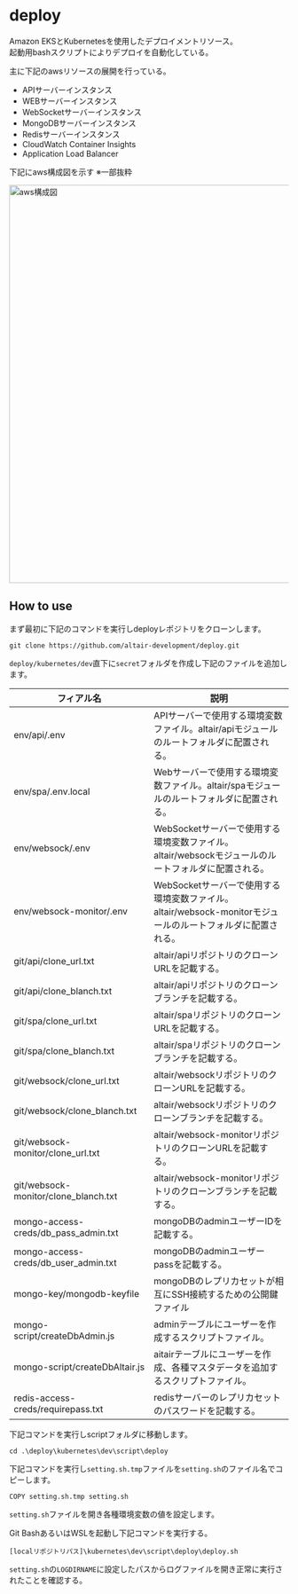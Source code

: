 # deploy
Amazon EKSとKubernetesを使用したデプロイメントリソース。  
起動用bashスクリプトによりデプロイを自動化している。

主に下記のawsリソースの展開を行っている。

- APIサーバーインスタンス
- WEBサーバーインスタンス
- WebSocketサーバーインスタンス
- MongoDBサーバーインスタンス
- Redisサーバーインスタンス
- CloudWatch Container Insights
- Application Load Balancer

下記にaws構成図を示す ※一部抜粋

<img width="718" alt="aws構成図" src="https://github.com/altair-development/altair-development/assets/140937480/da63c974-0297-4d47-a206-9d753d41b0be">

## How to use
まず最初に下記のコマンドを実行しdeployレポジトリをクローンします。
```
git clone https://github.com/altair-development/deploy.git
```

`deploy/kubernetes/dev`直下に`secret`フォルダを作成し下記のファイルを追加します。

| フィアル名  | 説明 |
| ------------- | ------------- |
| env/api/.env  | APIサーバーで使用する環境変数ファイル。altair/apiモジュールのルートフォルダに配置される。 |
| env/spa/.env.local  | Webサーバーで使用する環境変数ファイル。altair/spaモジュールのルートフォルダに配置される。 |
| env/websock/.env  | WebSocketサーバーで使用する環境変数ファイル。altair/websockモジュールのルートフォルダに配置される。 |
| env/websock-monitor/.env  | WebSocketサーバーで使用する環境変数ファイル。altair/websock-monitorモジュールのルートフォルダに配置される。 |
| git/api/clone_url.txt  |  altair/apiリポジトリのクローンURLを記載する。  |
| git/api/clone_blanch.txt  |  altair/apiリポジトリのクローンブランチを記載する。  |
| git/spa/clone_url.txt  |  altair/spaリポジトリのクローンURLを記載する。  |
| git/spa/clone_blanch.txt  |  altair/spaリポジトリのクローンブランチを記載する。  |
| git/websock/clone_url.txt  |  altair/websockリポジトリのクローンURLを記載する。  |
| git/websock/clone_blanch.txt  |  altair/websockリポジトリのクローンブランチを記載する。  |
| git/websock-monitor/clone_url.txt  |  altair/websock-monitorリポジトリのクローンURLを記載する。  |
| git/websock-monitor/clone_blanch.txt  |  altair/websock-monitorリポジトリのクローンブランチを記載する。  |
| mongo-access-creds/db_pass_admin.txt  |  mongoDBのadminユーザーIDを記載する。  |
| mongo-access-creds/db_user_admin.txt  |  mongoDBのadminユーザーpassを記載する。  |
| mongo-key/mongodb-keyfile  |  mongoDBのレプリカセットが相互にSSH接続するための公開鍵ファイル  |
| mongo-script/createDbAdmin.js  |  adminテーブルにユーザーを作成するスクリプトファイル。  |
| mongo-script/createDbAltair.js  |  aitairテーブルにユーザーを作成、各種マスタデータを追加するスクリプトファイル。  |
| redis-access-creds/requirepass.txt  |  redisサーバーのレプリカセットのパスワードを記載する。  |

下記コマンドを実行しscriptフォルダに移動します。
```
cd .\deploy\kubernetes\dev\script\deploy
```
下記コマンドを実行し`setting.sh.tmp`ファイルを`setting.sh`のファイル名でコピーします。
```
COPY setting.sh.tmp setting.sh
```
`setting.sh`ファイルを開き各種環境変数の値を設定します。

Git BashあるいはWSLを起動し下記コマンドを実行する。
```
[localリポジトリパス]\kubernetes\dev\script\deploy\deploy.sh
```
`setting.sh`の`LOGDIRNAME`に設定したパスからログファイルを開き正常に実行されたことを確認する。

